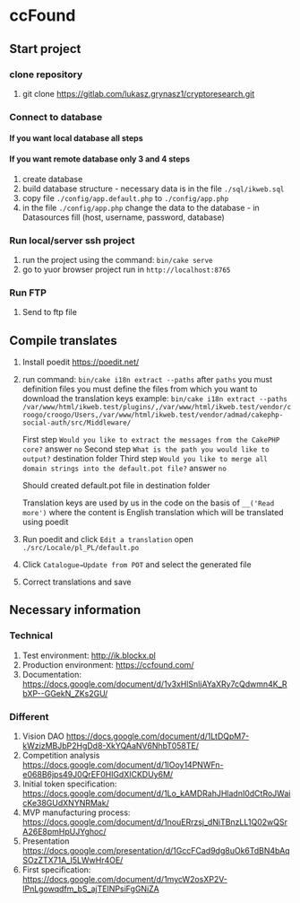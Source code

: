 # ccFound

## Start project

### clone repository
1. git clone https://gitlab.com/lukasz.grynasz1/cryptoresearch.git

### Connect to database
#### If you want local database all steps
#### If you want remote database only 3 and 4 steps
1. create database
2. build database structure - necessary data is in the file `./sql/ikweb.sql`
3. copy file `./config/app.default.php` to `./config/app.php`
4. in the file `./config/app.php` change the data to the database - in Datasources fill (host, username, password, database)

### Run local/server ssh project
1. run the project using the command: `bin/cake serve`
2. go to yuor browser project run in `http://localhost:8765` 

### Run FTP
1. Send to ftp file

## Compile translates

1. Install poedit https://poedit.net/
2. run command: `bin/cake i18n extract --paths` 
   after `paths` you must definition files you must define the files from which you want to download the translation keys
   example:  `bin/cake i18n extract --paths /var/www/html/ikweb.test/plugins/,/var/www/html/ikweb.test/vendor/croogo/croogo/Users,/var/www/html/ikweb.test/vendor/admad/cakephp-social-auth/src/Middleware/`
   
   First step `Would you like to extract the messages from the CakePHP core?` answer `no`
   Second step `What is the path you would like to output?` destination folder
   Third step `Would you like to merge all domain strings into the default.pot file?` answer `no`

   Should created default.pot file in destination folder

   Translation keys are used by us in the code on the basis of `__('Read more')` where the content is English translation which will be translated using poedit

3. Run poedit and click `Edit a translation` open `./src/Locale/pl_PL/default.po`
4. Click `Catalogue→Update from POT` and select the generated file
5. Correct translations and save

## Necessary information
### Technical
1. Test environment: http://ik.blockx.pl
2. Production environment: https://ccfound.com/
3. Documentation: https://docs.google.com/document/d/1v3xHlSnljAYaXRy7cQdwmn4K_RbXP--GGekN_ZKs2GU/

### Different
1. Vision DAO https://docs.google.com/document/d/1LtDQpM7-kWzizMBJbP2HgDd8-XkYQAaNV6NhbT058TE/
2. Competition analysis https://docs.google.com/document/d/1lOoy14PNWFn-e068B6jps49J0QrEF0HlGdXICKDUy6M/
3. Initial token specification: https://docs.google.com/document/d/1Lo_kAMDRahJHladnI0dCtRoJWaicKe38GUdXNYNRMak/
4. MVP manufacturing process: https://docs.google.com/document/d/1nouERrzsj_dNiTBnzLL1Q02wQSrA26E8pmHpUJYghoc/
5. Presentation https://docs.google.com/presentation/d/1GccFCad9dg8uOk6TdBN4bAqSOzZTX71A_I5LWwHr4OE/
6. First specification: https://docs.google.com/document/d/1mycW2osXP2V-lPnLgowqdfm_bS_ajTEINPsiFgGNiZA